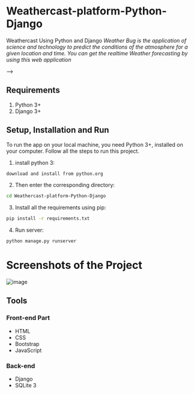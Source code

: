 # Weathercast-platform-Python-Django

Weathercast Using Python and Django 
*Weather Bug is the application of science and technology to predict the conditions of the atmosphere for a given location and time. You can get the realtime Weather forecasting by using this web application*


-->

## Requirements
1.  Python 3+
2.  Django 3+

## Setup, Installation and Run

To run the app on your local machine, you need Python 3+, installed on your computer. Follow all the steps to run this project.
   
1.  install python 3:
```bash
download and install from python.org
```
    

2. Then enter the corresponding directory:
```bash
cd Weathercast-platform-Python-Django
```
    
3. Install all the requirements using pip:
```bash
pip install -r requirements.txt
``` 

4.	Run server:
```bash
python manage.py runserver
```
# Screenshots of the Project
![image](https://user-images.githubusercontent.com/81519060/212445674-9fd01014-7a7f-4693-8ba7-ba83b6a80fd9.png)

## Tools
### Front-end Part
* HTML
* CSS
* Bootstrap
* JavaScript
### Back-end
* Django
* SQLite 3





